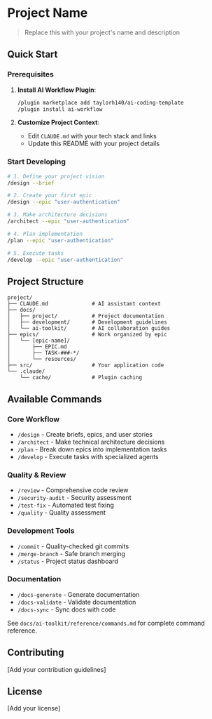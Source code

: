 # Project Name

> Replace this with your project's name and description

## Quick Start

### Prerequisites

1. **Install AI Workflow Plugin**:
   ```bash
   /plugin marketplace add taylorh140/ai-coding-template
   /plugin install ai-workflow
   ```

2. **Customize Project Context**:
   - Edit `CLAUDE.md` with your tech stack and links
   - Update this README with your project details

### Start Developing

```bash
# 1. Define your project vision
/design --brief

# 2. Create your first epic
/design --epic "user-authentication"

# 3. Make architecture decisions
/architect --epic "user-authentication"

# 4. Plan implementation
/plan --epic "user-authentication"

# 5. Execute tasks
/develop --epic "user-authentication"
```

## Project Structure

```
project/
├── CLAUDE.md              # AI assistant context
├── docs/
│   ├── project/           # Project documentation
│   ├── development/       # Development guidelines
│   └── ai-toolkit/        # AI collaboration guides
├── epics/                 # Work organized by epic
│   └── [epic-name]/
│       ├── EPIC.md
│       ├── TASK-###-*/
│       └── resources/
├── src/                   # Your application code
└── .claude/
    └── cache/             # Plugin caching
```

## Available Commands

### Core Workflow
- `/design` - Create briefs, epics, and user stories
- `/architect` - Make technical architecture decisions
- `/plan` - Break down epics into implementation tasks
- `/develop` - Execute tasks with specialized agents

### Quality & Review
- `/review` - Comprehensive code review
- `/security-audit` - Security assessment
- `/test-fix` - Automated test fixing
- `/quality` - Quality assessment

### Development Tools
- `/commit` - Quality-checked git commits
- `/merge-branch` - Safe branch merging
- `/status` - Project status dashboard

### Documentation
- `/docs-generate` - Generate documentation
- `/docs-validate` - Validate documentation
- `/docs-sync` - Sync docs with code

See `docs/ai-toolkit/reference/commands.md` for complete command reference.

## Contributing

[Add your contribution guidelines]

## License

[Add your license]
